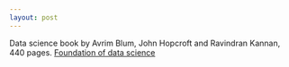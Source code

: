 ```yaml
---
layout: post
---
```


Data science book by Avrim Blum, John Hopcroft and Ravindran Kannan,
440 pages.
[Foundation of data science](https://www.cs.cornell.edu/jeh/book2016June9.pdf)
